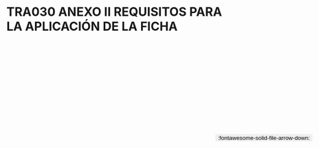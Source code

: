 
# TRA030 ANEXO II REQUISITOS PARA LA APLICACIÓN DE LA FICHA

<a href='../TRA030 ANEXO II REQUISITOS PARA LA APLICACIÓN DE LA FICHA.pdf' download>
<button class='md-button -primary' 
id='download-btn' style="position: fixed; top: 10%; right: 20px; 
        transform: translateY(-50%); z-index: 1000;  border: none; ">
:fontawesome-solid-file-arrow-down: 
</button>
</a>

<div 
    id='../TRA030 ANEXO II REQUISITOS PARA LA APLICACIÓN DE LA FICHA.pdf' 
    data-pdf-url='../TRA030 ANEXO II REQUISITOS PARA LA APLICACIÓN DE LA FICHA.pdf'
    style=' width: 100%; height: auto;overflow: auto;'>
</div>

